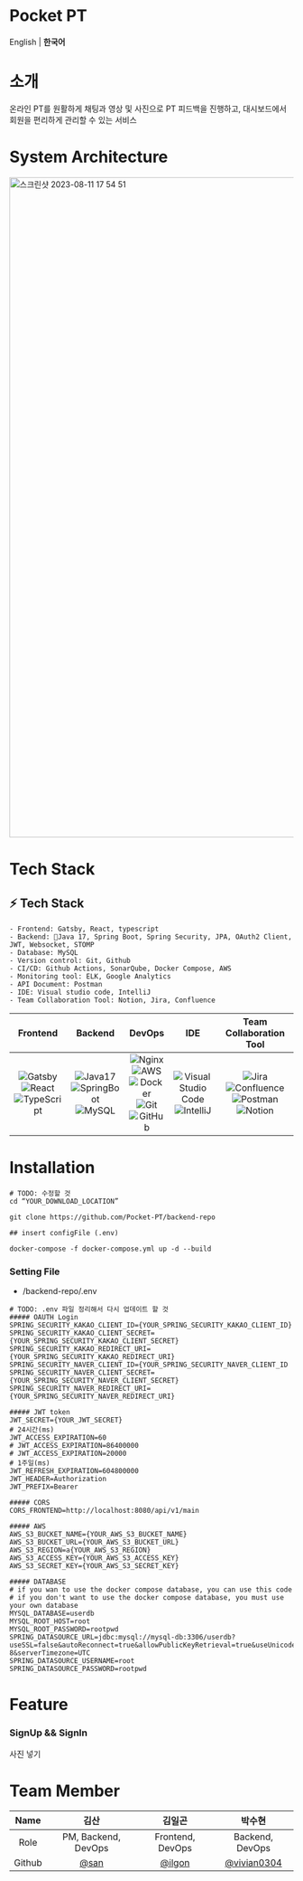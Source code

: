 # Pocket PT
English | **한국어**

# 소개

온라인 PT를 원활하게 
채팅과 영상 및 사진으로 PT 피드백을 진행하고, 대시보드에서 회원을 편리하게 관리할 수 있는 서비스


# System Architecture
<img width="1168" alt="스크린샷 2023-08-11 17 54 51" src="https://github.com/Pocket-PT/.github/assets/59956020/9317fcf2-53ad-4735-8e56-56fc49c77c56">



# Tech Stack
## **:zap: Tech Stack**
```
- Frontend: Gatsby, React, typescript
- Backend: Java 17, Spring Boot, Spring Security, JPA, OAuth2 Client, JWT, Websocket, STOMP
- Database: MySQL
- Version control: Git, Github
- CI/CD: Github Actions, SonarQube, Docker Compose, AWS
- Monitoring tool: ELK, Google Analytics
- API Document: Postman
- IDE: Visual studio code, IntelliJ
- Team Collaboration Tool: Notion, Jira, Confluence
```
|Frontend|Backend|DevOps|IDE|Team Collaboration Tool|
|:------:|:------:|:----:|:---:|:---:|
|![Gatsby](https://img.shields.io/badge/gatsby-663399?style=for-the-badge&logo=gatsby&logoColor=black)<br>![React](https://img.shields.io/badge/react-%2320232a.svg?style=for-the-badge&logo=react&logoColor=%2361DAFB)<br>![TypeScript](https://img.shields.io/badge/typescript-3178C6?style=for-the-badge&logo=typescript&logoColor=black)|![Java17](https://img.shields.io/badge/java-orange.svg?style=for-the-badge&logo=java&logoColor=white)<br>![SpringBoot](https://img.shields.io/badge/SpringBoot-6DB33F.svg?style=for-the-badge&logo=SpringBoot&logoColor=white)<br>![MySQL](https://img.shields.io/badge/MySQL-4479A1.svg?style=for-the-badge&logo=MySQL&logoColor=white)<br>|![Nginx](https://img.shields.io/badge/nginx-%23009639.svg?style=for-the-badge&logo=nginx&logoColor=white)<br>![AWS](https://img.shields.io/badge/AWS-%23FF9900.svg?style=for-the-badge&logo=amazon-aws&logoColor=white)<br>![Docker](https://img.shields.io/badge/docker-%230db7ed.svg?style=for-the-badge&logo=docker&logoColor=white)<br>![Git](https://img.shields.io/badge/git-%23F05033.svg?style=for-the-badge&logo=git&logoColor=white)<br>![GitHub](https://img.shields.io/badge/github-%23121011.svg?style=for-the-badge&logo=github&logoColor=white)<br>|![Visual Studio Code](https://img.shields.io/badge/VisualStudioCode-0078d7.svg?style=for-the-badge&logo=visual-studio-code&logoColor=white)<br>![IntelliJ](https://img.shields.io/badge/IntelliJ-000000.svg?style=for-the-badge&logo=intellij-idea&logoColor=white)<br>|![Jira](https://img.shields.io/badge/Jira-0052CC.svg?style=for-the-badge&logo=jira&logoColor=white)<br>![Confluence](https://img.shields.io/badge/Confluence-172B4D.svg?style=for-the-badge&logo=confluence&logoColor=white)<br>![Postman](https://img.shields.io/badge/Postman-FF6C37?style=for-the-badge&logo=Postman&logoColor=white)<br>![Notion](https://img.shields.io/badge/Notion-%23000000.svg?style=for-the-badge&logo=notion&logoColor=white)

# Installation

```
# TODO: 수정할 것
cd “YOUR_DOWNLOAD_LOCATION”

git clone https://github.com/Pocket-PT/backend-repo

## insert configFile (.env)

docker-compose -f docker-compose.yml up -d --build

```

### Setting File


- /backend-repo/.env

```
# TODO: .env 파일 정리해서 다시 업데이트 할 것
##### OAUTH Login
SPRING_SECURITY_KAKAO_CLIENT_ID={YOUR_SPRING_SECURITY_KAKAO_CLIENT_ID}
SPRING_SECURITY_KAKAO_CLIENT_SECRET={YOUR_SPRING_SECURITY_KAKAO_CLIENT_SECRET}
SPRING_SECURITY_KAKAO_REDIRECT_URI={YOUR_SPRING_SECURITY_KAKAO_REDIRECT_URI}
SPRING_SECURITY_NAVER_CLIENT_ID={YOUR_SPRING_SECURITY_NAVER_CLIENT_ID
SPRING_SECURITY_NAVER_CLIENT_SECRET={YOUR_SPRING_SECURITY_NAVER_CLIENT_SECRET}
SPRING_SECURITY_NAVER_REDIRECT_URI={YOUR_SPRING_SECURITY_NAVER_REDIRECT_URI}

##### JWT token
JWT_SECRET={YOUR_JWT_SECRET}
# 24시간(ms)
JWT_ACCESS_EXPIRATION=60
# JWT_ACCESS_EXPIRATION=86400000
# JWT_ACCESS_EXPIRATION=20000
# 1주일(ms)
JWT_REFRESH_EXPIRATION=604800000
JWT_HEADER=Authorization
JWT_PREFIX=Bearer

##### CORS
CORS_FRONTEND=http://localhost:8080/api/v1/main

##### AWS
AWS_S3_BUCKET_NAME={YOUR_AWS_S3_BUCKET_NAME}
AWS_S3_BUCKET_URL={YOUR_AWS_S3_BUCKET_URL}
AWS_S3_REGION=a{YOUR_AWS_S3_REGION}
AWS_S3_ACCESS_KEY={YOUR_AWS_S3_ACCESS_KEY}
AWS_S3_SECRET_KEY={YOUR_AWS_S3_SECRET_KEY}

##### DATABASE
# if you wan to use the docker compose database, you can use this code
# if you don't want to use the docker compose database, you must use your own database
MYSQL_DATABASE=userdb
MYSQL_ROOT_HOST=root
MYSQL_ROOT_PASSWORD=rootpwd
SPRING_DATASOURCE_URL=jdbc:mysql://mysql-db:3306/userdb?useSSL=false&autoReconnect=true&allowPublicKeyRetrieval=true&useUnicode=true&characterEncoding=UTF-8&serverTimezone=UTC
SPRING_DATASOURCE_USERNAME=root
SPRING_DATASOURCE_PASSWORD=rootpwd
```



# Feature

### SignUp && SignIn
  
사진 넣기

# Team Member

|Name|김산|김일곤|박수현|
|:---:|:---:|:---:|:---:|
| Role    |   PM, Backend, DevOps   |    Frontend, DevOps     | Backend, DevOps |
| Github  | [@san](https://github.com/kimtks456) | [@ilgon](https://github.com/ilgon0110) | [@vivian0304](https://github.com/vivian0304) |
